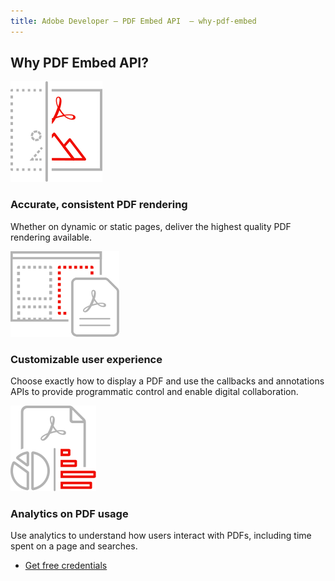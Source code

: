 ```yaml
---
title: Adobe Developer — PDF Embed API  — why-pdf-embed
---
```



<TitleBlock slots="heading" theme="light"  className="titleBlock-align-left" />

## Why PDF Embed API?

<TextBlock slots="image, heading, text" width="33%" theme="light" className="align-left icon-xl-size horizontal-align-heading"  />

![EMPTY_ALT](../../images/accurate_rendering.svg)

### Accurate, consistent PDF rendering

Whether on dynamic or static pages, deliver the highest quality PDF rendering available.


<TextBlock slots="image, heading, text" width="33%" theme="light" className="align-left icon-xl-size horizontal-align-heading" />

![EMPTY_ALT](../../images/customizable_experience.svg)

### Customizable user experience

Choose exactly how to display a PDF and use the callbacks and annotations APIs to provide programmatic control and enable digital collaboration.

<TextBlock slots="image, heading, text" width="33%" theme="light"  className="align-left icon-xl-size horizontal-align-heading" />

![EMPTY_ALT](../../images/analytics.svg)

### Analytics on PDF usage

Use analytics to understand how users interact with PDFs, including time spent on a page and searches.


<TextBlock slots="buttons" isCentered theme="light" className="margin-top-zero" />

* [Get free credentials](https://documentservices.adobe.com/dc-integration-creation-app-cdn/main.html?api=pdf-embed-api)